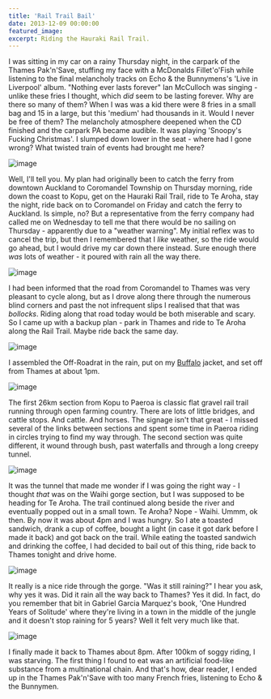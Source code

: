 ```yaml
---
title: 'Rail Trail Bail'
date: 2013-12-09 00:00:00
featured_image: 
excerpt: Riding the Hauraki Rail Trail.
---
```

I was sitting in my car on a rainy Thursday night, in the carpark of the Thames Pak'n'Save, stuffing my face with a McDonalds Fillet'o'Fish while listening to the final melancholy tracks on Echo & the Bunnymens's 'Live in Liverpool' album. "Nothing ever lasts forever" Ian McCulloch was singing - unlike these fries I thought, which *did* seem to be lasting forever. Why are there so many of them? When I was was a kid there were 8 fries in a small bag and 15 in a large, but this 'medium' had thousands in it. Would I never be free of them? The melancholy atmosphere deepened when the CD finished and the carpark PA became audible. It was playing 'Snoopy's Fucking Christmas'. I slumped down lower in the seat - where had I gone wrong? What twisted train of events had brought me here?

![image](https://farm3.staticflickr.com/2818/11241387023_0eaf18065c_c.jpg)

Well, I'll tell you. My plan had originally been to catch the ferry from downtown Auckland to Coromandel Township on Thursday morning, ride down the coast to Kopu, get on the Hauraki Rail Trail, ride to Te Aroha, stay the night, ride back on to Coromandel on Friday and catch the ferry to Auckland. Is simple, no? But a representative from the ferry company had called me on Wednesday to tell me that there would be no sailing on Thursday - apparently due to a "weather warning". My initial reflex was to cancel the trip, but then I remembered that I *like* weather, so the ride would go ahead, but I would drive my car down there instead. Sure enough there *was* lots of weather - it poured with rain all the way there.

![image](https://farm8.staticflickr.com/7352/11241330756_6ba056fef2_c.jpg)

I had been informed that the road from Coromandel to Thames was very pleasant to cycle along, but as I drove along there through the numerous blind corners and past the not infrequent slips I realised that that was *bollocks*. Riding along that road today would be both miserable and scary. So I came up with a backup plan - park in Thames and ride to Te Aroha along the Rail Trail. Maybe ride back the same day.

![image](https://farm4.staticflickr.com/3720/11241370306_7ff89fb003_c.jpg)

I assembled the Off-Roadrat in the rain, put on my [Buffalo](https://www.buffalosystems.co.uk/) jacket, and set off from Thames at about 1pm.

![image](https://farm8.staticflickr.com/7376/11241382274_403d26f995_c.jpg)

The first 26km section from Kopu to Paeroa is classic flat gravel rail trail running through open farming country. There are lots of little bridges, and cattle stops. And cattle. And horses. The signage isn't that great - I missed several  of the links between sections and spent some time in Paeroa riding in circles trying to find my way through. The second section was quite different, it wound through bush, past waterfalls and through a long creepy tunnel. 

![image](https://farm6.staticflickr.com/5478/11241349904_bf8c3caefc_c.jpg)

It was the tunnel that made me wonder if I was going the right way - I thought *that* was on the Waihi gorge section, but I was supposed to be heading for Te Aroha. The trail continued along beside the river and eventually popped out in a small town. Te Aroha? Nope - Waihi. Ummm, ok then. By now it was about 4pm and I was hungry. So I ate a toasted sandwich, drank a cup of coffee, bought a light (in case it got dark before I made it back) and got back on the trail. While eating the toasted sandwich and drinking the coffee, I had decided to bail out of this thing, ride back to Thames tonight and drive home.

![image](https://farm4.staticflickr.com/3783/11241409743_0e7c2d9c00_c.jpg)

It really is a nice ride through the gorge. "Was it still raining?" I hear you ask, why yes it was. Did it rain all the way back to Thames? Yes it did. In fact, do you remember that bit in Gabriel Garcia Marquez's book, 'One Hundred Years of Solitude' where they're living in a town in the middle of the jungle and it doesn't stop raining for 5 years? Well it felt very much like that. 

![image](https://farm3.staticflickr.com/2849/11241385585_83d3448c82_c.jpg)

I finally made it back to Thames about 8pm. After 100km of soggy riding, I was starving. The first thing I found to eat was an artificial food-like substance from a multinational chain. And that's how, dear reader, I ended up in the Thames Pak'n'Save with too many French fries, listening to Echo & the Bunnymen.
